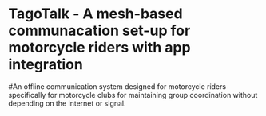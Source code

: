 # TagoTalk - A mesh-based communacation set-up for motorcycle riders with app integration
#An offline communication system designed for motorcycle riders specifically for motorcycle clubs for maintaining group coordination without depending on the internet or signal.
